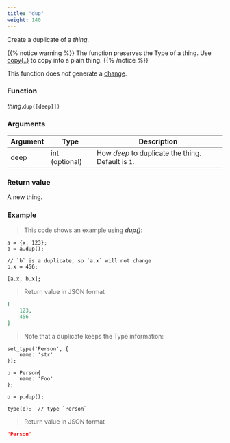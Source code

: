 ```yaml
---
title: "dup"
weight: 140
---
```


Create a duplicate of a *thing*.

{{% notice warning %}}
The function preserves the Type of a thing. Use [copy(..)](../copy) to copy into a plain thing.
{{% /notice %}}

This function does *not* generate a [change](../../../overview/changes).

### Function

*thing*.`dup([deep]])`

### Arguments

Argument | Type | Description
-------- | ---- | -----------
deep | int (optional) | How *deep* to duplicate the thing. Default is `1`.

### Return value

A new thing.

### Example

> This code shows an example using ***dup()***:

```thingsdb,json_response
a = {x: 123};
b = a.dup();

// `b` is a duplicate, so `a.x` will not change
b.x = 456;

[a.x, b.x];
```

> Return value in JSON format

```json
[
    123,
    456
]
```

> Note that a duplicate keeps the Type information:

```thingsdb,json_response
set_type('Person', {
    name: 'str'
});

p = Person{
    name: 'Foo'
};

o = p.dup();

type(o);  // type `Person`
```

> Return value in JSON format

```json
"Person"
```

